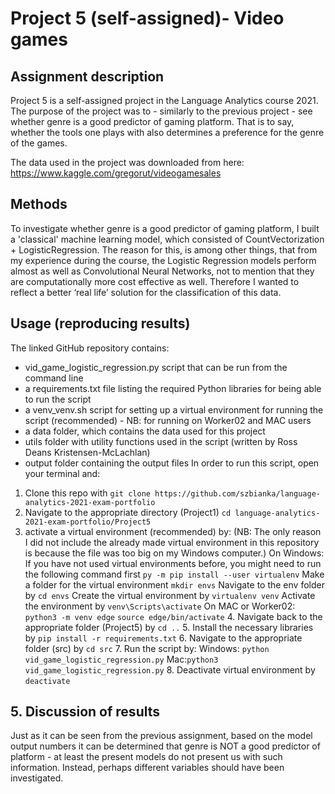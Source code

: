 # Project 5 (self-assigned)- Video games

## Assignment description
Project 5 is a self-assigned project in the Language Analytics course 2021.
The purpose of the project was to - similarly to the previous project - see whether genre is a good predictor of gaming platform. That is to say, whether the tools one plays with also determines a preference for the genre of the games.

The data used in the project was downloaded from here: https://www.kaggle.com/gregorut/videogamesales 

## Methods
To investigate whether genre is a good predictor of gaming platform, I built a 'classical' machine learning model, which consisted of CountVectorization +  LogisticRegression. The reason for this, is among other things, that from my experience during the course, the Logistic Regression models perform almost as well as Convolutional Neural Networks, not to mention that they are computationally more cost effective as well. Therefore I wanted to reflect a better ‘real life’ solution for the classification of this data.

## Usage (reproducing results)
The linked GitHub repository contains:
- vid_game_logistic_regression.py script that can be run from the command line
- a requirements.txt file listing the required Python libraries for being able to run the script
- a venv_venv.sh script for setting up a virtual environment for running the script (recommended) - NB: for running on Worker02 and MAC users
- a data folder, which contains the data used for this project
- utils folder with utility functions used in the script (written by Ross Deans Kristensen-McLachlan)
- output folder containing the output files
In order to run this script, open your terminal and:
1. Clone this repo with `git clone https://github.com/szbianka/language-analytics-2021-exam-portfolio` 
2. Navigate to the appropriate directory (Project1) 
`cd language-analytics-2021-exam-portfolio/Project5`
3. activate a virtual environment (recommended) by:
(NB: The only reason I did not include the already made virtual environment in this repository is because the file was too big on my Windows computer.)
On Windows:
If you have not used virtual environments before, you might need to run the following command first `py -m pip install --user virtualenv`
Make a folder for the virtual environment `mkdir envs`
Navigate to the env folder by `cd envs`
Create the virtual environment by `virtualenv venv`
Activate the environment by `venv\Scripts\activate`
On MAC or Worker02:
`python3 -m venv edge` 
`source edge/bin/activate`
    4. Navigate back to the appropriate folder (Project5) by `cd ..`
    5. Install the necessary libraries by `pip install -r requirements.txt`
   6. Navigate to the appropriate folder (src) by `cd src` 
   7. Run the script by: 
Windows: `python vid_game_logistic_regression.py`
Mac:`python3 vid_game_logistic_regression.py`
   8. Deactivate virtual environment by `deactivate`

## 5. Discussion of results
Just as it can be seen from the previous assignment, based on the model output numbers it can be determined that genre is NOT a good predictor of platform - at least the present models do not present us with such information. Instead, perhaps different variables should have been investigated.
